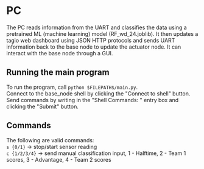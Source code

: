 # PC 

The PC reads information from the UART and classifies the data using a pretrained ML (machine learning) model (RF_wd_24.joblib). It then 
updates a tagio web dashboard using JSON HTTP protocols and sends UART information back to the base node to update the actuator node. It can 
interact with the base node through a GUI. 

## Running the main program  

To run the program, call ``python $FILEPATH$/main.py``.  
Connect to the base_node shell by clicking the "Connect to shell" button.  
Send commands by writing in the "Shell Commands: " entry box and clicking the 
"Submit" button.  

## Commands  

The following are valid commands:  
``s {0/1}`` -> stop/start sensor reading  
``c {1/2/3/4}`` -> send manual classification input, 1 - Halftime, 2 - Team 1 scores, 3 - Advantage, 4 - Team 2 scores  
